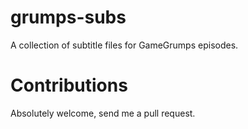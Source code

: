 # grumps-subs
A collection of subtitle files for GameGrumps episodes.

# Contributions
Absolutely welcome, send me a pull request.
